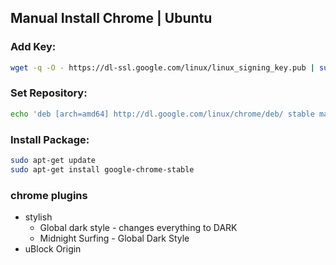 
## Manual Install Chrome | Ubuntu
### Add Key:
```bash
wget -q -O - https://dl-ssl.google.com/linux/linux_signing_key.pub | sudo apt-key add -
```

### Set Repository:
```bash
echo 'deb [arch=amd64] http://dl.google.com/linux/chrome/deb/ stable main' | sudo tee /etc/apt/sources.list.d/google-chrome.list
```

### Install Package:
```bash
sudo apt-get update
sudo apt-get install google-chrome-stable
```

### chrome plugins
- stylish
	- Global dark style - changes everything to DARK
	- Midnight Surfing - Global Dark Style
- uBlock Origin